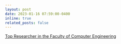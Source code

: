 ```yaml
---
layout: post
date: 2023-01-16 07:59:00-0400
inline: true
related_posts: false
---
```


[Top Researcher in the Faculty of Computer Engineering](https://hodazamani.github.io/people/)
